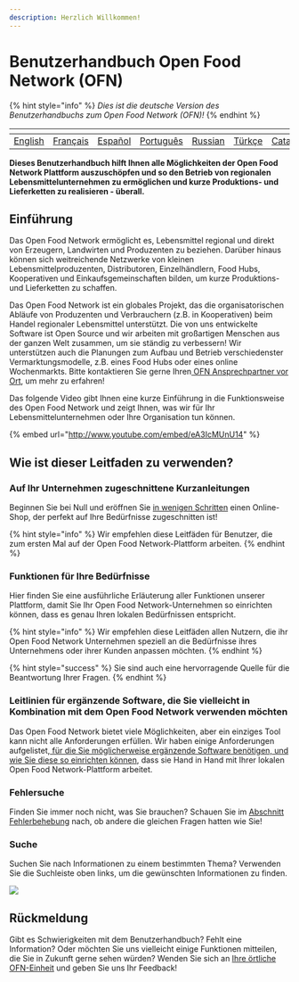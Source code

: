 ```yaml
---
description: Herzlich Willkommen!
---
```


# Benutzerhandbuch Open Food Network (OFN)



{% hint style="info" %}
<img src="https://firebasestorage.googleapis.com/v0/b/gitbook-28427.appspot.com/o/assets%2F-L9rgk4wEweX_zxXIzmW%2F-MdHZQzZkj-9uNA4c3qD%2F-MdIF6yxdsNWC5BK3awW%2FFlagge%20Deutschland.jpg?alt=media&#x26;token=9bbe895b-2aa1-40da-8221-01fb74558b92" alt="" data-size="line">_Dies ist die deutsche Version des Benutzerhandbuchs zum Open Food Network (OFN)!_
{% endhint %}

| <img src="https://firebasestorage.googleapis.com/v0/b/gitbook-28427.appspot.com/o/assets%2F-L9rgk4wEweX_zxXIzmW%2F-LpeYcYHvFT89zDzVlG4%2F-LpeZq2i0oaAbNYfYfu5%2FCapture%20du%202019-09-26%2000-38-19.png?alt=media&#x26;token=aef3eea2-4d60-4d24-99ec-6edbda36b45c" alt="" data-size="line"> | <img src=".gitbook/assets/capture-du-2019-09-26-00-38-01.png" alt="" data-size="line"> |      <img src=".gitbook/assets/flagge-spanien.jpg" alt="" data-size="line">      | <img src=".gitbook/assets/brazil-flag-image-free-download.jpg" alt="" data-size="line"> | <img src=".gitbook/assets/russia.jpg" alt="" data-size="line"> | <img src=".gitbook/assets/turkey.jpg" alt="" data-size="line"> | <img src=".gitbook/assets/capture-du-2019-09-26-00-37-35.png" alt="" data-size="line"> |
| :------------------------------------------------------------------------------------------------------------------------------------------------------------------------------------------------------------------------------------------------------------------------------------------: | :------------------------------------------------------------------------------------: | :------------------------------------------------------------------------------: | :-------------------------------------------------------------------------------------: | :------------------------------------------------------------: | :------------------------------------------------------------: | :------------------------------------------------------------------------------------: |
|                                                                                                          [English](https://app.gitbook.com/@ofn-user-guide/s/ofn-user-guide-master)                                                                                                          |                   [Français](https://guide.openfoodnetwork.org/v/fr/)                  | [Español](https://app.gitbook.com/@ofn-user-guide/s/ofn-user-guide-master/v/es/) |                     [Português](https://guia.openfoodbrasil.com.br/)                    |          [Russian](https://guide.openfoodnetwork.ru/)          |             [Türkçe](https://kilavuz.acikgida.com/)            |                           [Catalan](https://guia.katuma.org/)                          |

**Dieses Benutzerhandbuch hilft Ihnen alle Möglichkeiten der Open Food Network Plattform auszuschöpfen und so den Betrieb von regionalen Lebensmittelunternehmen zu ermöglichen und kurze Produktions- und Lieferketten zu realisieren - überall.**

## Einführung

Das Open Food Network ermöglicht es, Lebensmittel regional und direkt von Erzeugern, Landwirten und Produzenten zu beziehen. Darüber hinaus können sich weitreichende Netzwerke von kleinen Lebensmittelproduzenten, Distributoren, Einzelhändlern, Food Hubs, Kooperativen und Einkaufsgemeinschaften bilden, um kurze Produktions- und Lieferketten zu schaffen.

Das Open Food Network ist ein globales Projekt, das die organisatorischen Abläufe von Produzenten und Verbrauchern (z.B. in Kooperativen) beim Handel regionaler Lebensmittel unterstützt. Die von uns entwickelte Software ist Open Source und wir arbeiten mit großartigen Menschen aus der ganzen Welt zusammen, um sie ständig zu verbessern! Wir unterstützen auch die Planungen zum Aufbau und Betrieb verschiedenster Vermarktungsmodelle, z.B. eines Food Hubs oder eines online Wochenmarkts. Bitte kontaktieren Sie gerne Ihren[ OFN Ansprechpartner vor Ort](local-ofn-organizations-and-contacts.md), um mehr zu erfahren!

Das folgende Video gibt Ihnen eine kurze Einführung in die Funktionsweise des Open Food Network und zeigt Ihnen, was wir für Ihr Lebensmittelunternehmen oder Ihre Organisation tun können.

{% embed url="http://www.youtube.com/embed/eA3IcMUnU14" %}

## Wie ist dieser Leitfaden zu verwenden?

### Auf Ihr Unternehmen zugeschnittene Kurzanleitungen

Beginnen Sie bei Null und eröffnen Sie [in wenigen Schritten](your-quick-start-on-ofn-given-who-you-are.md) einen Online-Shop, der perfekt auf Ihre Bedürfnisse zugeschnitten ist!

{% hint style="info" %}
Wir empfehlen diese Leitfäden für Benutzer, die zum ersten Mal auf der Open Food Network-Plattform arbeiten.
{% endhint %}

### Funktionen für Ihre Bedürfnisse

Hier finden Sie eine ausführliche Erläuterung aller Funktionen unserer Plattform, damit Sie Ihr Open Food Network-Unternehmen so einrichten können, dass es genau Ihren lokalen Bedürfnissen entspricht.

{% hint style="info" %}
Wir empfehlen diese Leitfäden allen Nutzern, die ihr Open Food Network Unternehmen speziell an die Bedürfnisse ihres Unternehmens oder ihrer Kunden anpassen möchten.
{% endhint %}

{% hint style="success" %}
Sie sind auch eine hervorragende Quelle für die Beantwortung Ihrer Fragen.
{% endhint %}

### Leitlinien für ergänzende Software, die Sie vielleicht in Kombination mit dem Open Food Network verwenden möchten

Das Open Food Network bietet viele Möglichkeiten, aber ein einziges Tool kann nicht alle Anforderungen erfüllen. Wir haben einige Anforderungen aufgelistet,[ für die Sie möglicherweise ergänzende Software benötigen, und wie Sie diese so einrichten können](complementary-tools-software/), dass sie Hand in Hand mit Ihrer lokalen Open Food Network-Plattform arbeitet.

### Fehlersuche

Finden Sie immer noch nicht, was Sie brauchen? Schauen Sie im [Abschnitt Fehlerbehebung](trouble-shooting.md) nach, ob andere die gleichen Fragen hatten wie Sie!

### Suche

Suchen Sie nach Informationen zu einem bestimmten Thema? Verwenden Sie die Suchleiste oben links, um die gewünschten Informationen zu finden.

![](.gitbook/assets/capture-du-2019-09-26-00-49-08.png)

## Rückmeldung

Gibt es Schwierigkeiten mit dem Benutzerhandbuch? Fehlt eine Information? Oder möchten Sie uns vielleicht einige Funktionen mitteilen, die Sie in Zukunft gerne sehen würden? Wenden Sie sich an [Ihre örtliche OFN-Einheit](local-ofn-organizations-and-contacts.md) und geben Sie uns Ihr Feedback!
